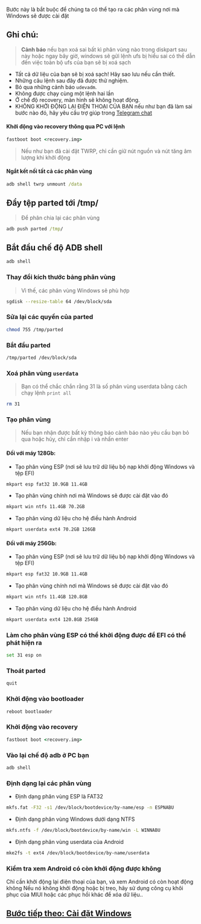 Bước này là bắt buộc để chúng ta có thể tạo ra các phân vùng nơi mà Windows sẽ được cài đặt

## Ghi chú:
> **Cảnh báo** nếu bạn xoá sai bất kì phân vùng nào trong diskpart sau này hoặc ngay bây giờ, windows sẽ gửi lệnh ufs bị hiểu sai có thể dẫn đến việc toàn bộ ufs của bạn sẽ bị xoá sạch 

- Tất cả dữ liệu của bạn sẽ bị xoá sạch! Hãy sao lưu nếu cần thiết.
- Những câu lệnh sau đây đã được thử nghiệm. 
- Bỏ qua những cảnh báo `udevadm`.
- Không được chạy cùng một lệnh hai lần 
- Ở chế độ recovery, màn hình sẽ không hoạt động.
- KHÔNG KHỞI ĐỘNG LẠI ĐIỆN THOẠI CỦA BẠN nếu như bạn đã làm sai bước nào đó, hãy yêu cầu trợ giúp trong [Telegram chat](https://t.me/nabuwoa)

#### Khởi động vào recovery thông qua PC với lệnh
```cmd
fastboot boot <recovery.img>
```
> Nếu như bạn đã cài đặt TWRP, chỉ cần giữ nút nguồn và nút tăng âm lượng khi khởi động

#### Ngắt kết nối tất cả các phân vùng
```cmd
adb shell twrp unmount /data
```

## Đẩy tệp parted tới /tmp/
> Để phân chia lại các phân vùng
```cmd
adb push parted /tmp/
```

## Bắt đầu chế độ ADB shell
```cmd
adb shell
```

### Thay đổi kích thước bảng phân vùng
> Vì thế, các phân vùng Windows sẽ phù hợp 
```sh
sgdisk --resize-table 64 /dev/block/sda
```

### Sửa lại các quyền của parted
```sh
chmod 755 /tmp/parted
```

### Bắt đầu parted
```sh
/tmp/parted /dev/block/sda
```


### Xoá phân vùng `userdata`
> Bạn có thể chắc chắn rằng 31 là số phân vùng userdata bằng cách chạy lệnh
>  `print all`
```sh
rm 31
```

### Tạo phân vùng
> Nếu bạn nhận được bất kỳ thông báo cảnh báo nào yêu cầu bạn bỏ qua hoặc hủy, chỉ cần nhập i và nhấn enter

#### Đối với máy 128Gb:

- Tạo phân vùng ESP (nơi sẽ lưu trữ dữ liệu bộ nạp khởi động Windows và tệp EFI)
```sh
mkpart esp fat32 10.9GB 11.4GB
```

- Tạo phân vùng chính nơi mà Windows sẽ được cài đặt vào đó
```sh
mkpart win ntfs 11.4GB 70.2GB
```

- Tạo phân vùng dữ liệu cho hệ điều hành Android
```sh
mkpart userdata ext4 70.2GB 126GB
```

#### Đối với máy 256Gb:

- Tạo phân vùng ESP (nơi sẽ lưu trữ dữ liệu bộ nạp khởi động Windows và tệp EFI)
```sh
mkpart esp fat32 10.9GB 11.4GB
```

- Tạo phân vùng chính nơi mà Windows sẽ được cài đặt vào đó
```sh
mkpart win ntfs 11.4GB 120.8GB
```

- Tạo phân vùng dữ liệu cho hệ điều hành Android
```sh
mkpart userdata ext4 120.8GB 254GB
```


### Làm cho phân vùng ESP có thể khởi động được để EFI có thể phát hiện ra
```sh
set 31 esp on
```

### Thoát parted
```sh
quit
```
### Khởi động vào bootloader
```sh
reboot bootloader
```

### Khởi động vào recovery
```cmd
fastboot boot <recovery.img>
```

### Vào lại chế độ adb ở PC bạn
```cmd
adb shell
```

### Định dạng lại các phân vùng
-  Định dạng phân vùng ESP là FAT32
```sh
mkfs.fat -F32 -s1 /dev/block/bootdevice/by-name/esp -n ESPNABU
```

-  Định dạng phân vùng Windows dưới dạng NTFS
```sh
mkfs.ntfs -f /dev/block/bootdevice/by-name/win -L WINNABU
```

-  Định dạng phân vùng userdata của Android
```sh
mke2fs -t ext4 /dev/block/bootdevice/by-name/userdata
```

### Kiểm tra xem Android có còn khởi động được không
Chỉ cần khởi động lại điện thoại của bạn, và xem Android có còn hoạt động không
Nếu nó không khởi động hoặc bị treo, hãy sử dụng công cụ khôi phục của MIUI hoặc các phục hồi khác để xóa dữ liệu..

## [Bước tiếp theo: Cài đặt Windows](/guide/English/2-install-en.md)
